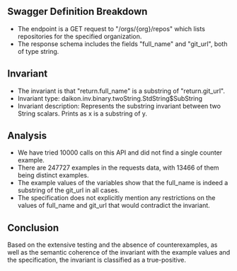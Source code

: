 ## Swagger Definition Breakdown
- The endpoint is a GET request to "/orgs/{org}/repos" which lists repositories for the specified organization.
- The response schema includes the fields "full_name" and "git_url", both of type string.

## Invariant
- The invariant is that "return.full_name" is a substring of "return.git_url".
- Invariant type: daikon.inv.binary.twoString.StdString$SubString
- Invariant description: Represents the substring invariant between two String scalars. Prints as x is a substring of y.

## Analysis
- We have tried 10000 calls on this API and did not find a single counter example.
- There are 247727 examples in the requests data, with 13466 of them being distinct examples.
- The example values of the variables show that the full_name is indeed a substring of the git_url in all cases.
- The specification does not explicitly mention any restrictions on the values of full_name and git_url that would contradict the invariant.

## Conclusion
Based on the extensive testing and the absence of counterexamples, as well as the semantic coherence of the invariant with the example values and the specification, the invariant is classified as a true-positive.
